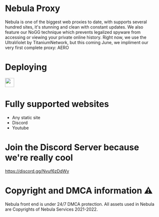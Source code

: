 # Nebula Proxy
Nebula is one of the biggest web proxies to date, with supports several hundred sites, it's stunning and clean with constant updates. We also feature our NoGG technique which prevents legalized spyware from accessing or viewing your private online history. Right now, we use the UltraViolet by TitaniumNetwork, but this coming June, we impliment our very first complete proxy: AERO

# Deploying

<a href="https://repl.it/github/NebulaServices/Nebula"><img height="30px" src="https://raw.githubusercontent.com/FogNetwork/Tsunami/main/deploy/replit2.svg"><img></a>

# Fully supported websites
- Any static site
- Discord 
- Youtube 

# Join the Discord Server because we're really cool 
https://discord.gg/Nvuf6zDdWy

# Copyright and DMCA information ⚠️
Nebula front end is under 24/7 DMCA protection. All assets used in Nebula are Copyrights of Nebula Services 2021-2022. 

